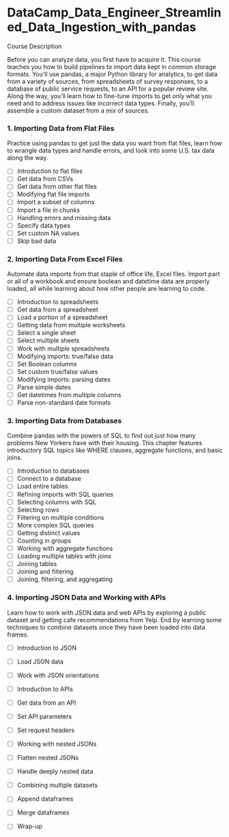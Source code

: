 # DataCamp_Data_Engineer_Streamlined_Data_Ingestion_with_pandas

Course Description <br />

Before you can analyze data, you first have to acquire it. This course teaches you how to build pipelines to import data kept in common storage formats. You’ll use pandas, a major Python library for analytics, to get data from a variety of sources, from spreadsheets of survey responses, to a database of public service requests, to an API for a popular review site. Along the way, you’ll learn how to fine-tune imports to get only what you need and to address issues like incorrect data types. Finally, you’ll assemble a custom dataset from a mix of sources.

### 1. Importing Data from Flat Files

Practice using pandas to get just the data you want from flat files, learn how to wrangle data types and handle errors, and look into some U.S. tax data along the way.

- [ ] Introduction to flat files
- [ ] Get data from CSVs
- [ ] Get data from other flat files
- [ ] Modifying flat file imports
- [ ] Import a subset of columns
- [ ] Import a file in chunks
- [ ] Handling errors and missing data
- [ ] Specify data types
- [ ] Set custom NA values
- [ ] Skip bad data

### 2. Importing Data From Excel Files

Automate data imports from that staple of office life, Excel files. Import part or all of a workbook and ensure boolean and datetime data are properly loaded, all while learning about how other people are learning to code.

- [ ] Introduction to spreadsheets
- [ ] Get data from a spreadsheet
- [ ] Load a portion of a spreadsheet
- [ ] Getting data from multiple worksheets
- [ ] Select a single sheet
- [ ] Select multiple sheets
- [ ] Work with multiple spreadsheets
- [ ] Modifying imports: true/false data
- [ ] Set Boolean columns
- [ ] Set custom true/false values
- [ ] Modifying imports: parsing dates
- [ ] Parse simple dates
- [ ] Get datetimes from multiple columns
- [ ] Parse non-standard date formats

### 3. Importing Data from Databases

Combine pandas with the powers of SQL to find out just how many problems New Yorkers have with their housing. This chapter features introductory SQL topics like WHERE clauses, aggregate functions, and basic joins.

- [ ] Introduction to databases
- [ ] Connect to a database
- [ ] Load entire tables
- [ ] Refining imports with SQL queries
- [ ] Selecting columns with SQL
- [ ] Selecting rows
- [ ] Filtering on multiple conditions
- [ ] More complex SQL queries
- [ ] Getting distinct values
- [ ] Counting in groups
- [ ] Working with aggregate functions
- [ ] Loading multiple tables with joins
- [ ] Joining tables
- [ ] Joining and filtering
- [ ] Joining, filtering, and aggregating

### 4. Importing JSON Data and Working with APIs

Learn how to work with JSON data and web APIs by exploring a public dataset and getting cafe recommendations from Yelp. End by learning some techniques to combine datasets once they have been loaded into data frames.

- [ ] Introduction to JSON
- [ ] Load JSON data
- [ ] Work with JSON orientations
- [ ] Introduction to APIs
- [ ] Get data from an API
- [ ] Set API parameters
- [ ] Set request headers
- [ ] Working with nested JSONs
- [ ] Flatten nested JSONs
- [ ] Handle deeply nested data
- [ ] Combining multiple datasets
- [ ] Append dataframes
- [ ] Merge dataframes
- [ ] Wrap-up

